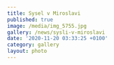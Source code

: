 ```yaml
---
title: Sysel v Miroslavi
published: true
image: /media/img_5755.jpg
gallery: /news/sysli-v-miroslavi
date: '2020-11-20 03:33:25 +0100'
category: gallery
layout: photo
---
```


